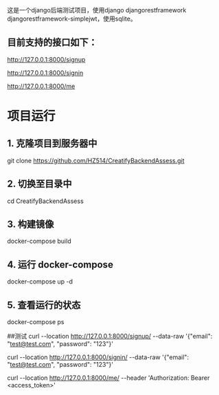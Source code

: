 这是一个django后端测试项目，使用django djangorestframework djangorestframework-simplejwt，使用sqlite。

## 目前支持的接口如下：
http://127.0.0.1:8000/signup

http://127.0.0.1:8000/signin

http://127.0.0.1:8000/me

# 项目运行
## 1. 克隆项目到服务器中
git clone https://github.com/HZ514/CreatifyBackendAssess.git

## 2. 切换至目录中
cd CreatifyBackendAssess

## 3. 构建镜像
docker-compose build

## 4. 运行 docker-compose
docker-compose up -d

## 5. 查看运行的状态
docker-compose ps


##测试
curl --location http://127.0.0.1:8000/signup/ --data-raw '{"email": "test@test.com", "password": "123"}'

curl --location http://127.0.0.1:8000/signin/ --data-raw '{"email": "test@test.com", "password": "123"}'

curl --location http://127.0.0.1:8000/me/ --header 'Authorization: Bearer <access_token>'